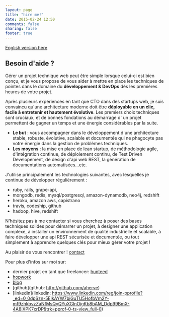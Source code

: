 ```yaml
---
layout: page
title: "hire me!"
date: 2015-02-24 12:50
comments: false
sharing: false
footer: true
---
```


[English version here](/hire-me/en)

## Besoin d'aide ?

Gérer un projet technique web peut être simple lorsque celui-ci est bien conçu, et je vous propose de vous aider à mettre en place les techniques de pointes dans le domaine du __développement & DevOps__ dès les premières heures de votre projet. 

Après plusieurs expériences en tant que CTO dans des startups web, je suis convaincu qu'une architecture moderne doit être __déployable en un clic, facile à entretenir et hautement évolutive__. Les premiers choix techniques sont cruciaux, et de bonnes fondations au démarrage d' un projet permettent de gagner un temps et une énergie considérables par la suite.

 - __Le but__ : vous accompagner dans le développement d'une architecture stable, robuste, évolutive, scalable et documentée qui ne phagocyte pas votre énergie dans la gestion de problèmes techniques. 
 - __Les moyens__ : la mise en place de lean startup, de méthodologie agile, d'intégration continue, de déploiement continu, de Test Driven Developement, de design d'api web REST, la génération de documentations automatisées...etc.

J'utilise principalement les technologies suivantes, avec lesquelles je continue de développer régulièrement : 

 - ruby, rails, grape-api, 
 - mongodb, redis, mysql/postgresql, amazon-dynamodb, neo4j, redshift
 - heroku, amazon aws, capistrano
 - travis, codeship, github
 - hadoop, hive, redshift

N'hésitez pas à me contacter si vous cherchez à poser des bases techniques solides pour démarrer un projet, à designer une application complexe, à installer un environnement de qualité industrielle et scalable, à faire développer une api REST sécurisée et documentée, ou tout simplement à apprendre quelques clés pour mieux gérer votre projet !

Au plaisir de vous rencontrer ! <a href="#" onclick="alert('feel free to drop me a mail ! \n mail @ aurelien-herve.com');">contact</a>

Pour plus d'infos sur moi sur:  
 
 - dernier projet en tant que freelancer: [hunteed](http://hunteed.com)
 - [hopwork](https://www.google.com/url?q=https%3A%2F%2Fwww.hopwork.com%2Fprofile%2F54d934c0e4b028c746f2e87a&sa=D&sntz=1&usg=AFQjCNEx-VheqTpFpnctKJ3klEOWSN2i2w)
 - [blog](/)
 - [github](github: http://github.com/aherve)
 - [linkedin](linkedin: https://www.linkedin.com/reg/join-pprofile?_ed=0_0dpSzn-5ElkAYW7bjGuTU5HofbVm2Y-mf9zhkbvzZaNfMsQyQYuXGlnOigKb8bAM_Ddp99BmX-4A8iXPK7xrDP&trk=pprof-0-ts-view_full-0)
